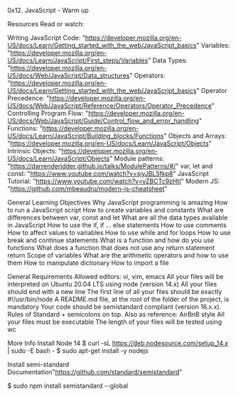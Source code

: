 0x12. JavaScript - Warm up

Resources
Read or watch:

Writing JavaScript Code: "https://developer.mozilla.org/en-US/docs/Learn/Getting_started_with_the_web/JavaScript_basics"
Variables: "https://developer.mozilla.org/en-US/docs/Learn/JavaScript/First_steps/Variables"
Data Types: "https://developer.mozilla.org/en-US/docs/Web/JavaScript/Data_structures"
Operators: "https://developer.mozilla.org/en-US/docs/Learn/Getting_started_with_the_web/JavaScript_basics"
Operator Precedence: "https://developer.mozilla.org/en-US/docs/Web/JavaScript/Reference/Operators/Operator_Precedence"
Controlling Program Flow: "https://developer.mozilla.org/en-US/docs/Web/JavaScript/Guide/Control_flow_and_error_handling"
Functions: "https://developer.mozilla.org/en-US/docs/Learn/JavaScript/Building_blocks/Functions"
Objects and Arrays: "https://developer.mozilla.org/en-US/docs/Learn/JavaScript/Objects"
Intrinsic Objects: "https://developer.mozilla.org/en-US/docs/Learn/JavaScript/Objects"
Module patterns: "https://darrenderidder.github.io/talks/ModulePatterns/#/"
var, let and const: "https://www.youtube.com/watch?v=sjyJBL5fkp8"
JavaScript Tutorial: "https://www.youtube.com/watch?v=vZBCTc9zHtI"
Modern JS: "https://github.com/mbeaudru/modern-js-cheatsheet"

General Learning Objectives
Why JavaScript programming is amazing
How to run a JavaScript script
How to create variables and constants
What are differences between var, const and let
What are all the data types available in JavaScript
How to use the if, if ... else statements
How to use comments
How to affect values to variables
How to use while and for loops
How to use break and continue statements
What is a function and how do you use functions
What does a function that does not use any return statement return
Scope of variables
What are the arithmetic operators and how to use them
How to manipulate dictionary
How to import a file

General Requirements
Allowed editors: vi, vim, emacs
All your files will be interpreted on Ubuntu 20.04 LTS using node (version 14.x)
All your files should end with a new line
The first line of all your files should be exactly #!/usr/bin/node
A README.md file, at the root of the folder of the project, is mandatory
Your code should be semistandard compliant (version 16.x.x). Rules of Standard + semicolons on top. Also as reference: AirBnB style
All your files must be executable
The length of your files will be tested using wc

More Info
Install Node 14
$ curl -sL https://deb.nodesource.com/setup_14.x | sudo -E bash -
$ sudo apt-get install -y nodejs

Install semi-standard
Documentation"https://github.com/standard/semistandard"

$ sudo npm install semistandard --global
